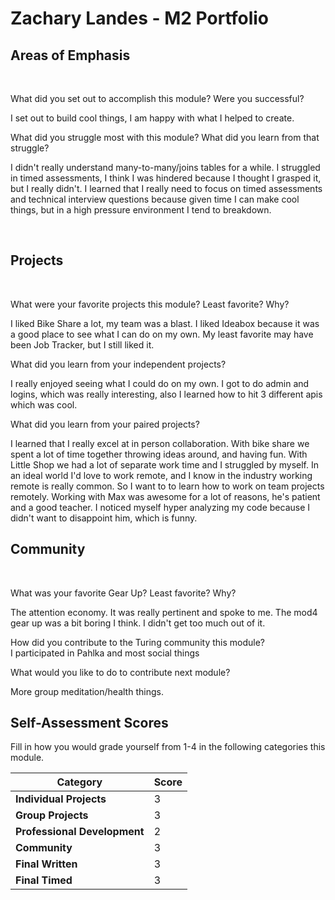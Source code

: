 # Zachary Landes - M2 Portfolio

## Areas of Emphasis
<br>

What did you set out to accomplish this module? Were you successful?
<br>

I set out to build cool things, I am happy with what I helped to create.
<br>

What did you struggle most with this module? What did you learn from that struggle?
<br>

  I didn't really understand many-to-many/joins tables for a while. I struggled in timed assessments, I think I was hindered because I thought I grasped it, but I really didn't.
  I learned that I really need to focus on timed assessments and technical interview questions
  because given time I can make cool things, but in a high pressure environment I tend to breakdown.

  <br>


## Projects
<br>

What were your favorite projects this module? Least favorite? Why?
<br>

I liked Bike Share a lot, my team was a blast. I liked Ideabox because it was a good place to see
what I can do on my own. My least favorite may have been Job Tracker, but I still liked it.
<br>

What did you learn from your independent projects?
<br>


I really enjoyed seeing what I could do on my own. I got to do admin and logins, which was really interesting, also I learned how to hit 3 different apis which was cool.
<br>

What did you learn from your paired projects?
<br>

I learned that I really excel at in person collaboration. With bike share we spent a lot of time together throwing ideas around, and having fun. With Little Shop we had a lot of separate work time and I struggled by myself. In an ideal world I'd love to work remote, and I know in the industry working remote is really common. So I want to to learn how to work on team projects remotely. Working with Max was awesome for a lot of reasons, he's patient and a good teacher. I noticed myself hyper analyzing my code because I didn't want to disappoint him, which is funny.
<br>

## Community
<br>


What was your favorite Gear Up? Least favorite? Why?
<br>

 The attention economy. It was really pertinent and spoke to me. The mod4 gear up was a bit boring I think. I didn't get too much out of it.
<br>


How did you contribute to the Turing community this module?
<br>
I participated in Pahlka and most social things
<br>

What would you like to do to contribute next module?
<br>

More group meditation/health things.
<br>

## Self-Assessment Scores

Fill in how you would grade yourself from 1-4 in the following categories this module.

| Category                     | Score |
| -----------------------------| ----- |
| **Individual Projects**      |   3   |
| **Group Projects**           |   3   |
| **Professional Development** |   2   |
| **Community**                |   3   |
| **Final Written**            |   3   |
| **Final Timed**              |   3   |

